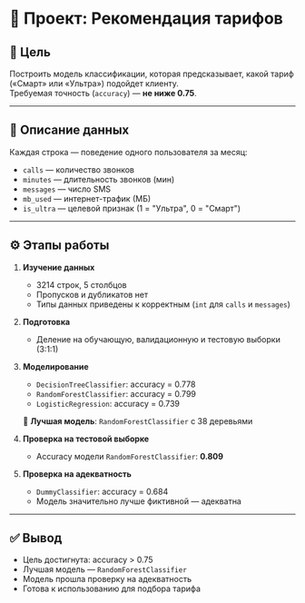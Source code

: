 # 📌 Проект: Рекомендация тарифов

## 🎯 Цель

Построить модель классификации, которая предсказывает, какой тариф («Смарт» или «Ультра») подойдет клиенту.  
Требуемая точность (`accuracy`) — **не ниже 0.75**.

---

## 📁 Описание данных

Каждая строка — поведение одного пользователя за месяц:

- `calls` — количество звонков  
- `minutes` — длительность звонков (мин)  
- `messages` — число SMS  
- `mb_used` — интернет-трафик (МБ)  
- `is_ultra` — целевой признак (1 = "Ультра", 0 = "Смарт")

---

## ⚙️ Этапы работы

1. **Изучение данных**
   - 3214 строк, 5 столбцов  
   - Пропусков и дубликатов нет  
   - Типы данных приведены к корректным (`int` для `calls` и `messages`)

2. **Подготовка**
   - Деление на обучающую, валидационную и тестовую выборки (3:1:1)

3. **Моделирование**
   - `DecisionTreeClassifier`: accuracy = 0.778  
   - `RandomForestClassifier`: accuracy = 0.799  
   - `LogisticRegression`: accuracy = 0.739  

   🔹 **Лучшая модель**: `RandomForestClassifier` с 38 деревьями

4. **Проверка на тестовой выборке**
   - Accuracy модели `RandomForestClassifier`: **0.809**

5. **Проверка на адекватность**
   - `DummyClassifier`: accuracy = 0.684  
   - Модель значительно лучше фиктивной — адекватна

---

## ✅ Вывод

- Цель достигнута: accuracy > 0.75  
- Лучшая модель — `RandomForestClassifier`  
- Модель прошла проверку на адекватность  
- Готова к использованию для подбора тарифа
